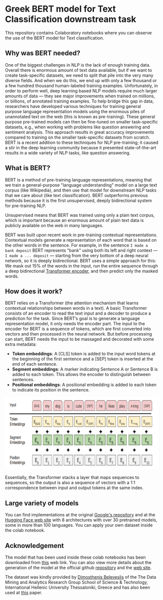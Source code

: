 # Greek BERT model for Text Classification downstream task

This repository contains Colaboratory notebooks where you can observe the use of the BERT model for Text classification.

## Why was BERT needed?

One of the biggest challenges in NLP is the lack of enough training data. Overall there is enormous amount of text data available, but if we want to create task-specific datasets, we need to split that pile into the very many diverse fields. And when we do this, we end up with only a few thousand or a few hundred thousand human-labeled training examples. Unfortunately, in order to perform well, deep learning based NLP models require much larger amounts of data — they see major improvements when trained on millions, or billions, of annotated training examples. To help bridge this gap in data, researchers have developed various techniques for training general purpose language representation models using the enormous piles of unannotated text on the web (this is known as pre-training). These general purpose pre-trained models can then be fine-tuned on smaller task-specific datasets, e.g., when working with problems like question answering and sentiment analysis. This approach results in great accuracy improvements compared to training on the smaller task-specific datasets from scratch. BERT is a recent addition to these techniques for NLP pre-training; it caused a stir in the deep learning community because it presented state-of-the-art results in a wide variety of NLP tasks, like question answering.

## What is BERT?

BERT is a method of pre-training language representations, meaning that we train a general-purpose "language understanding" model on a large text corpus (like Wikipedia), and then use that model for downstream NLP tasks that we care about (like text classification). BERT outperforms previous methods because it is the first unsupervised, deeply bidirectional system for pre-training NLP.

Unsupervised means that BERT was trained using only a plain text corpus, which is important because an enormous amount of plain text data is publicly available on the web in many languages.

BERT was built upon recent work in pre-training contextual representations. Contextual models generate a representation of each word that is based on the other words in the sentence. For example, in the sentence `I made a bank deposit` BERT represents "bank" using both its left and right context — `I made a ... deposit` — starting from the very bottom of a deep neural network, so it is deeply bidirectional. BERT uses a simple approach for this: We mask out 15% of the words in the input, run the entire sequence through a deep bidirectional [Transformer encoder](https://arxiv.org/abs/1706.03762), and then predict only the masked words.

## How does it work?

BERT relies on a Transformer (the attention mechanism that learns contextual relationships between words in a text). A basic Transformer consists of an encoder to read the text input and a decoder to produce a prediction for the task. Since BERT’s goal is to generate a language representation model, it only needs the encoder part. The input to the encoder for BERT is a sequence of tokens, which are first converted into vectors and then processed in the neural network. But before processing can start, BERT needs the input to be massaged and decorated with some extra metadata:

- **Token embeddings**: A [CLS] token is added to the input word tokens at the beginning of the first sentence and a [SEP] token is inserted at the end of each sentence.
- **Segment embeddings**: A marker indicating Sentence A or Sentence B is added to each token. This allows the encoder to distinguish between sentences.
- **Positional embeddings**: A positional embedding is added to each token to indicate its position in the sentence.


<img src="bert_sentence.png" width="2560" height="240">

Essentially, the Transformer stacks a layer that maps sequences to sequences, so the output is also a sequence of vectors with a 1:1 correspondence between input and output tokens at the same index.

## Large variety of models

You can find implementations at the original [Google's repository](https://github.com/google-research/bert) and at the [Hugging Face web site](https://huggingface.co/transformers/index.html) with 8 architectures with over 30 pretrained models, some in more than 100 languages. You can apply your own dataset inside the colab notebook.

## Acknowledgement
The model that has been used inside these colab notebooks has been downloaded from [this](https://huggingface.co/nlpaueb/bert-base-greek-uncased-v1) web link. You can also view more details about the generation of the model at the official github [repository](https://github.com/nlpaueb/greek-bert) and the [web site](http://nlp.cs.aueb.gr/software.html).

The dataset was kindly provided by [Dimosthenis Beleveslis](https://github.com/dimosbele) of the The Data Mining and Analytics Research Group School of Science & Technology, International Hellenic University Thessaloniki, Greece and has also been used at [this](https://www.ihu.edu.gr/tjortjis/A%20Hybrid%20Method%20for%20Sentiment%20Analysis%20of%20Election%20Related%20Tweets.pdf) paper.

